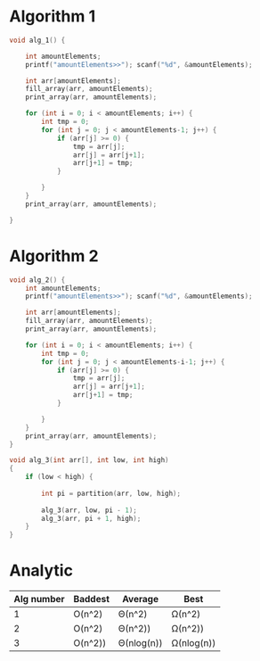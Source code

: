 # Algorithm 1
```cpp
void alg_1() {

	int amountElements;
	printf("amountElements>>"); scanf("%d", &amountElements);

	int arr[amountElements];
	fill_array(arr, amountElements);	
	print_array(arr, amountElements);

	for (int i = 0; i < amountElements; i++) {
		int tmp = 0;
		for (int j = 0; j < amountElements-1; j++) {
			if (arr[j] >= 0) {
				tmp = arr[j];
				arr[j] = arr[j+1];
				arr[j+1] = tmp;
			}

		}
	}
	print_array(arr, amountElements);

}
```
# Algorithm 2
```cpp
void alg_2() {
	int amountElements;
	printf("amountElements>>"); scanf("%d", &amountElements);

	int arr[amountElements];
	fill_array(arr, amountElements);	
	print_array(arr, amountElements);

	for (int i = 0; i < amountElements; i++) {
		int tmp = 0;
		for (int j = 0; j < amountElements-i-1; j++) {
			if (arr[j] >= 0) {
				tmp = arr[j];
				arr[j] = arr[j+1];
				arr[j+1] = tmp;
			}

		}
	}
	print_array(arr, amountElements);
}
```
```cpp
void alg_3(int arr[], int low, int high)
{
    if (low < high) {
 
        int pi = partition(arr, low, high);
 
        alg_3(arr, low, pi - 1);
        alg_3(arr, pi + 1, high);
    }
}
```

# Analytic
| **Alg number** | Baddest    | Average    | Best       |
| ---            | ---        | ---        | ---        |
| 1              | O(n^2)     | Θ(n^2)     | Ω(n^2)     |
| 2              | O(n^2)     | Θ(n^2))    | Ω(n^2))    |
| 3              | O(n^2))    | Θ(nlog(n)) | Ω(nlog(n)) |
